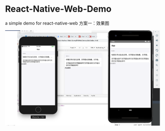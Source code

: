 # React-Native-Web-Demo
a simple demo for react-native-web
方案一：效果图

![](https://github.com/CheckNill/React-Native-Web-Demo/blob/master/img.png)
